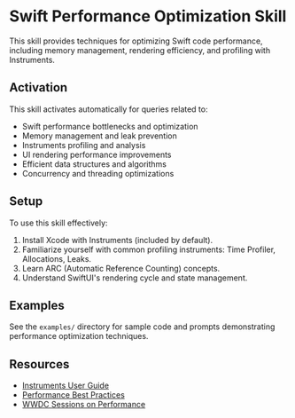 # Swift Performance Optimization Skill

This skill provides techniques for optimizing Swift code performance, including memory management, rendering efficiency, and profiling with Instruments.

## Activation

This skill activates automatically for queries related to:
- Swift performance bottlenecks and optimization
- Memory management and leak prevention
- Instruments profiling and analysis
- UI rendering performance improvements
- Efficient data structures and algorithms
- Concurrency and threading optimizations

## Setup

To use this skill effectively:

1. Install Xcode with Instruments (included by default).
2. Familiarize yourself with common profiling instruments: Time Profiler, Allocations, Leaks.
3. Learn ARC (Automatic Reference Counting) concepts.
4. Understand SwiftUI's rendering cycle and state management.

## Examples

See the `examples/` directory for sample code and prompts demonstrating performance optimization techniques.

## Resources

- [Instruments User Guide](https://developer.apple.com/library/archive/documentation/DeveloperTools/Conceptual/InstrumentsUserGuide/)
- [Performance Best Practices](https://developer.apple.com/library/archive/documentation/Performance/Conceptual/PerformanceOverview/)
- [WWDC Sessions on Performance](https://developer.apple.com/videos/performance/)